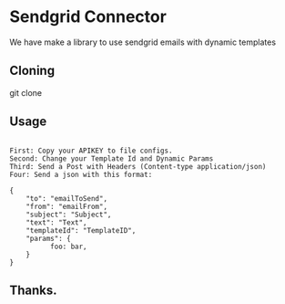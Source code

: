 # Sendgrid Connector

We have make a library to use sendgrid emails with dynamic templates

## Cloning

git clone 

## Usage

```

First: Copy your APIKEY to file configs.
Second: Change your Template Id and Dynamic Params
Third: Send a Post with Headers (Content-type application/json)
Four: Send a json with this format:

{
	"to": "emailToSend",
	"from": "emailFrom",
	"subject": "Subject",
	"text": "Text",
	"templateId": "TemplateID",
	"params": {
		  foo: bar,
	}
}

```

## Thanks.
